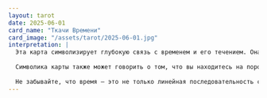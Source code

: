 ```yaml
---
layout: tarot
date: 2025-06-01
card_name: "Ткачи Времени"
card_image: "/assets/tarot/2025-06-01.jpg"
interpretation: |
  Эта карта символизирует глубокую связь с временем и его течением. Она напоминает о том, что каждый момент уникален и ценен. Ткачи Времени могут указывать на необходимость осознанности в настоящем, а также на возможность переплетения прошлого и будущего. Возможно, сегодня вам стоит обратить внимание на свои воспоминания и мечты, чтобы лучше понять, как они влияют на вашу жизнь сейчас.
  
  Символика карты также может говорить о том, что вы находитесь на пороге изменений. Это может быть как внутреннее преображение, так и внешние обстоятельства, которые требуют от вас гибкости и адаптивности. Обратите внимание на знаки и подсказки, которые могут прийти к вам в течение дня. Они могут помочь вам сделать выбор, который будет соответствовать вашему истинному пути.
  
  Не забывайте, что время — это не только линейная последовательность событий, но и возможность для роста и развития. Используйте этот день, чтобы проанализировать свои достижения и поставить новые цели, ведь каждый миг — это шанс создать что-то новое и прекрасное в своей жизни.
---
```

